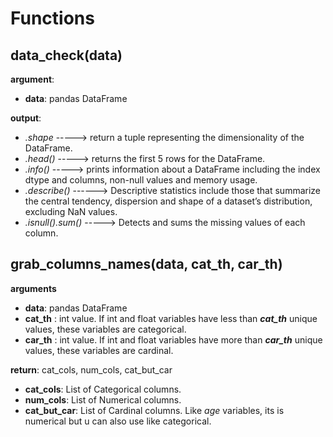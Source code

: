 # Functions 


## data_check(data)

**argument**:
* **data**: pandas DataFrame

**output**:
* *.shape*  -----> return a tuple representing the dimensionality of the DataFrame.
* *.head()* -----> returns the first 5 rows for the DataFrame.
* *.info()* -----> prints information about a DataFrame including the index dtype and columns, non-null values and memory usage.
* *.describe()*  ------> Descriptive statistics include those that summarize the central tendency, dispersion and shape of a dataset’s distribution, excluding NaN values.
* *.isnull().sum()* -----> Detects and sums the missing values of each column.

## grab_columns_names(data, cat_th, car_th)
**arguments** 
 * **data**: pandas DataFrame
 * **cat_th** : int value. If int and float variables have less than ***cat_th*** unique values, these variables are categorical.
 * **car_th** : int value.  If int and float variables have more than ***car_th*** unique values, these variables are cardinal.
 
**return**: cat_cols, num_cols, cat_but_car
* **cat_cols**: List of Categorical columns.
* **num_cols**: List of Numerical columns.
* **cat_but_car**: List of Cardinal columns. Like *age* variables, its is numerical but u can also use like categorical.
